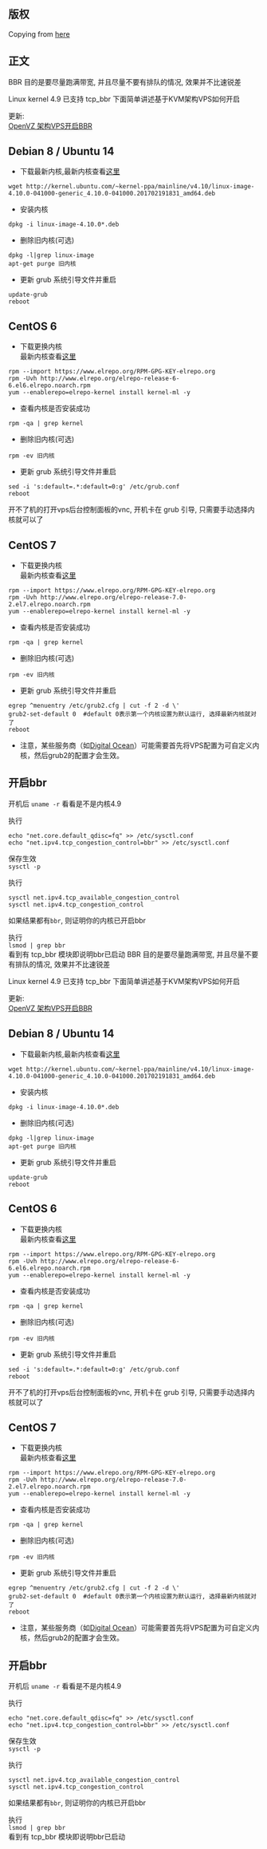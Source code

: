 ## 版权
Copying from [here](https://github.com/iMeiji/shadowsocks_install/wiki/%E5%BC%80%E5%90%AFTCP-BBR%E6%8B%A5%E5%A1%9E%E6%8E%A7%E5%88%B6%E7%AE%97%E6%B3%95)

## 正文

BBR 目的是要尽量跑满带宽, 并且尽量不要有排队的情况, 效果并不比速锐差

Linux kernel 4.9 已支持 tcp_bbr 下面简单讲述基于KVM架构VPS如何开启  

更新:  
[OpenVZ 架构VPS开启BBR](https://www.91yun.org/archives/4996)

## Debian 8 / Ubuntu 14

- 下载最新内核,最新内核查看[这里](http://kernel.ubuntu.com/~kernel-ppa/mainline)  
```
wget http://kernel.ubuntu.com/~kernel-ppa/mainline/v4.10/linux-image-4.10.0-041000-generic_4.10.0-041000.201702191831_amd64.deb
```

- 安装内核
```
dpkg -i linux-image-4.10.0*.deb
```

-  删除旧内核(可选)
```
dpkg -l|grep linux-image 
apt-get purge 旧内核
```

- 更新 grub 系统引导文件并重启
```
update-grub
reboot
```

## CentOS 6

- 下载更换内核  
最新内核查看[这里](http://elrepo.org/linux/kernel/el6/x86_64/RPMS/)
```
rpm --import https://www.elrepo.org/RPM-GPG-KEY-elrepo.org
rpm -Uvh http://www.elrepo.org/elrepo-release-6-6.el6.elrepo.noarch.rpm
yum --enablerepo=elrepo-kernel install kernel-ml -y
```

- 查看内核是否安装成功  
```
rpm -qa | grep kernel
```

- 删除旧内核(可选)  
```
rpm -ev 旧内核  
```

- 更新 grub 系统引导文件并重启
```
sed -i 's:default=.*:default=0:g' /etc/grub.conf
reboot
```
开不了机的打开vps后台控制面板的vnc, 开机卡在 grub 引导, 只需要手动选择内核就可以了


## CentOS 7

- 下载更换内核  
最新内核查看[这里](http://elrepo.org/linux/kernel/el7/x86_64/RPMS/)
```
rpm --import https://www.elrepo.org/RPM-GPG-KEY-elrepo.org
rpm -Uvh http://www.elrepo.org/elrepo-release-7.0-2.el7.elrepo.noarch.rpm
yum --enablerepo=elrepo-kernel install kernel-ml -y
```

- 查看内核是否安装成功  
```
rpm -qa | grep kernel
```

- 删除旧内核(可选)  
```
rpm -ev 旧内核  
```

- 更新 grub 系统引导文件并重启
```
egrep ^menuentry /etc/grub2.cfg | cut -f 2 -d \'
grub2-set-default 0  #default 0表示第一个内核设置为默认运行, 选择最新内核就对了
reboot
```
- 注意，某些服务商（如[Digital Ocean](https://www.digitalocean.com/community/tutorials/how-to-update-a-digitalocean-server-s-kernel )）可能需要首先将VPS配置为可自定义内核，然后grub2的配置才会生效。

## 开启bbr
开机后 `uname -r`  看看是不是内核4.9  

执行  
```
echo "net.core.default_qdisc=fq" >> /etc/sysctl.conf
echo "net.ipv4.tcp_congestion_control=bbr" >> /etc/sysctl.conf
```

保存生效  
`sysctl -p`  

执行  
```
sysctl net.ipv4.tcp_available_congestion_control
sysctl net.ipv4.tcp_congestion_control
```
如果结果都有`bbr`, 则证明你的内核已开启bbr  

执行  
`lsmod | grep bbr`  
看到有 tcp_bbr 模块即说明bbr已启动  BBR 目的是要尽量跑满带宽, 并且尽量不要有排队的情况, 效果并不比速锐差

Linux kernel 4.9 已支持 tcp_bbr 下面简单讲述基于KVM架构VPS如何开启  

更新:  
[OpenVZ 架构VPS开启BBR](https://www.91yun.org/archives/4996)

## Debian 8 / Ubuntu 14

- 下载最新内核,最新内核查看[这里](http://kernel.ubuntu.com/~kernel-ppa/mainline)  
```
wget http://kernel.ubuntu.com/~kernel-ppa/mainline/v4.10/linux-image-4.10.0-041000-generic_4.10.0-041000.201702191831_amd64.deb
```

- 安装内核
```
dpkg -i linux-image-4.10.0*.deb
```

-  删除旧内核(可选)
```
dpkg -l|grep linux-image 
apt-get purge 旧内核
```

- 更新 grub 系统引导文件并重启
```
update-grub
reboot
```

## CentOS 6

- 下载更换内核  
最新内核查看[这里](http://elrepo.org/linux/kernel/el6/x86_64/RPMS/)
```
rpm --import https://www.elrepo.org/RPM-GPG-KEY-elrepo.org
rpm -Uvh http://www.elrepo.org/elrepo-release-6-6.el6.elrepo.noarch.rpm
yum --enablerepo=elrepo-kernel install kernel-ml -y
```

- 查看内核是否安装成功  
```
rpm -qa | grep kernel
```

- 删除旧内核(可选)  
```
rpm -ev 旧内核  
```

- 更新 grub 系统引导文件并重启
```
sed -i 's:default=.*:default=0:g' /etc/grub.conf
reboot
```
开不了机的打开vps后台控制面板的vnc, 开机卡在 grub 引导, 只需要手动选择内核就可以了


## CentOS 7

- 下载更换内核  
最新内核查看[这里](http://elrepo.org/linux/kernel/el7/x86_64/RPMS/)
```
rpm --import https://www.elrepo.org/RPM-GPG-KEY-elrepo.org
rpm -Uvh http://www.elrepo.org/elrepo-release-7.0-2.el7.elrepo.noarch.rpm
yum --enablerepo=elrepo-kernel install kernel-ml -y
```

- 查看内核是否安装成功  
```
rpm -qa | grep kernel
```

- 删除旧内核(可选)  
```
rpm -ev 旧内核  
```

- 更新 grub 系统引导文件并重启
```
egrep ^menuentry /etc/grub2.cfg | cut -f 2 -d \'
grub2-set-default 0  #default 0表示第一个内核设置为默认运行, 选择最新内核就对了
reboot
```
- 注意，某些服务商（如[Digital Ocean](https://www.digitalocean.com/community/tutorials/how-to-update-a-digitalocean-server-s-kernel )）可能需要首先将VPS配置为可自定义内核，然后grub2的配置才会生效。

## 开启bbr
开机后 `uname -r`  看看是不是内核4.9  

执行  
```
echo "net.core.default_qdisc=fq" >> /etc/sysctl.conf
echo "net.ipv4.tcp_congestion_control=bbr" >> /etc/sysctl.conf
```

保存生效  
`sysctl -p`  

执行  
```
sysctl net.ipv4.tcp_available_congestion_control
sysctl net.ipv4.tcp_congestion_control
```
如果结果都有`bbr`, 则证明你的内核已开启bbr  

执行  
`lsmod | grep bbr`  
看到有 tcp_bbr 模块即说明bbr已启动  
